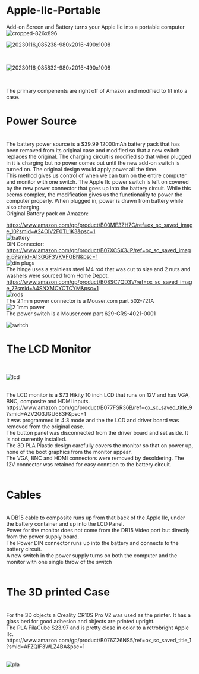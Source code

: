 # Apple-IIc-Portable
Add-on Screen and Battery turns your Apple IIc into a portable computer
![cropped-826x896](https://github.com/Retrotink/Apple-IIc-Portable/assets/121696513/5617e816-3ae2-4d5a-a302-5a9ac8cbb809)
<br>


![20230116_085238-980x2016-490x1008](https://github.com/Retrotink/Apple-IIc-Portable/assets/121696513/bc73f194-1061-424c-838e-6cef4971505d)



<br>

![20230116_085832-980x2016-490x1008](https://github.com/Retrotink/Apple-IIc-Portable/assets/121696513/5bf1e392-3910-4a04-a954-f3e22b9d9920)

<br>

The primary compenents are right off of Amazon and modified to fit into a case. 

# Power Source
<br>
The battery power source is a $39.99 12000mAh battery pack that has been removed from its original case and modified so that a new
switch replaces the original. The charging circuit is modified so that when plugged in it is charging but no power comes out
until the new add-on switch is turned on. The original design would apply power all the time. 
<br>
This method gives us control of when we can turn on the entire computer and monitor with one switch. 
The Apple IIc power switch is left on covered by the new power connector that goes up into the battery circuit.
While this seems complex, the modification gives us the functionality to power the computer properly.
When plugged in, power is drawn from battery while also charging. 
<br>
Original Battery pack on Amazon:<br>

https://www.amazon.com/gp/product/B00ME3ZH7C/ref=ox_sc_saved_image_10?smid=A24OIV2F0TL1K3&psc=1<br>
![battery](https://github.com/Retrotink/Apple-IIc-Portable/assets/121696513/a9d3e836-9a1a-4714-a93c-3011239ed3b9)
<br>
DIN Connector:<br>
https://www.amazon.com/gp/product/B07XCSX3JP/ref=ox_sc_saved_image_6?smid=A13GGF3VKVFGBN&psc=1<br>
![din plugs](https://github.com/Retrotink/Apple-IIc-Portable/assets/121696513/857c583a-b28f-4358-a85d-90f33f17fa44)
<br>
The hinge uses a stainless steel M4 rod that was cut to size and 2 nuts and washers were sourced from Home Depot.<br>
https://www.amazon.com/gp/product/B08SC7QD3V/ref=ox_sc_saved_image_7?smid=A4SNXMCYCTCYM&psc=1
<br>
![rods](https://github.com/Retrotink/Apple-IIc-Portable/assets/121696513/d97e16ef-14a3-426e-b816-7c678ab1d434)
<br>
The 2.1mm power connector is a Mouser.com part 502-721A<br>
![2 1mm power](https://github.com/Retrotink/Apple-IIc-Portable/assets/121696513/8568b535-69ba-4b3c-8d34-865a5b28b708)
<br>
The power switch is a Mouser.com part 629-GRS-4021-0001<br>

![switch](https://github.com/Retrotink/Apple-IIc-Portable/assets/121696513/13f11f29-1b73-41d5-8f9c-437f35facc00)
<br>


# The LCD Monitor
<br>

![lcd](https://github.com/Retrotink/Apple-IIc-Portable/assets/121696513/67a3100f-efa0-427c-bdc9-858c63eba467)

<br>
The LCD monitor is a $73 Hikity 10 inch LCD that runs on 12V and has VGA, BNC, composite and HDMI inputs. <br>
https://www.amazon.com/gp/product/B077FSR36B/ref=ox_sc_saved_title_9?smid=AZV2Q3JGU683F&psc=1<br>
It was programmed in 4:3 mode and the the LCD and driver board was removed from the original case.<br>
The button panel was disconnected from the driver board and set aside. It is not currently installed.<br>
The 3D PLA Plastic design carefully covers the monitor so that on power up, none of the boot graphics from the monitor appear.<br>
The VGA, BNC and HDMI connectors were removed by desoldering. The 12V connector was retained for easy conntion to the battery circuit.<br>
<br>

# Cables
<br>
A DB15 cable to composite runs up from that back of the Apple IIc, under the battery container and up into the LCD Panel.<br>
Power for the monitor does not come from the DB15 Video port but directly from the power supply board.<br>
The Power DIN connector runs up into the battery and connects to the battery circuit.<br>
A new switch in the power supply turns on both the computer and the monitor with one single throw of the switch<br>
<br>

# The 3D printed Case
<br>
For the 3D objects a Creality CR10S Pro V2 was used as the printer. It has a glass bed for good adhesion and objects are printed upright.<br>
The PLA FilaCube $23.97 and is pretty close in color to a retrobright Apple IIc.<br>
https://www.amazon.com/gp/product/B076Z26NS5/ref=ox_sc_saved_title_1?smid=AFZQIF3WLZ4BA&psc=1<br>
<br>

![pla](https://github.com/Retrotink/Apple-IIc-Portable/assets/121696513/6c475115-b0e5-4555-ba7e-fc14b3c13fac)

